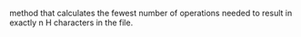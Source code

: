 method that calculates the fewest number of operations needed to result in exactly n H characters in the file.